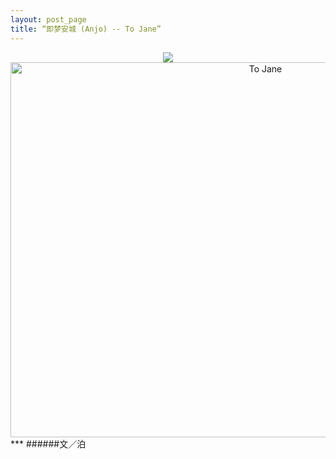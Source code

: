 ```yaml
---
layout: post_page
title: “即梦安城 (Anjo) -- To Jane”
---
```


<div align=center>
<img src="http://i11.tietuku.com/526fe5fd90ad0824.png"/>
</div>
<div align=center>
<img src="http://i11.tietuku.com/7fb7ee5f345c82b3.jpg" width="800" height="600" alt="To Jane"/>
</div>
***
######文／泊